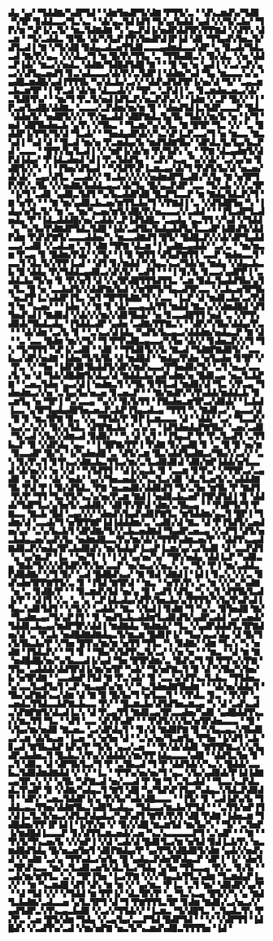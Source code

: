▟▄▝▄▞▝▜▟▟▇▞▚▟▛▜▟▝▝▟▆▜▅▟▛▜▞▟▇▝▛▜▜▞▃▝▝▟▚▃▆▟▚▞▜▟▉▝▚▜▛▝▊▟▟▃▃▞▜▃▚▃▝▝▟▞▄▃▜▟▐▟▜▝▜▞▄▞▙▟▟▝▄▟▝▞▞▜▞▃▙▞▝▜▛▞▆▝▚▛▐▞▃▜▞▝▆▃▜▟▇▟▇▝▚▝▄▃▛▟▐▞▅▟▛▟▟▜▛▞▛▛▇▟▝▞▟▜▚▝▟▃▆▝▝▜▞▃▟▟▃▝▉▜▙▝▟▞▚▜▄▛▐▜▚▜▅▟▛▟▐▛▐▟▝▟▊▝▜▜▄▟▚▜▅▃▜▞▟▜▃▟▐▝▇▝▞▜▞▟█▝▉▟▄▃▟▃▅▜▜▟▊▃▃▃▄▟▆▟▃▃▞▟▛▝▄▝▉▃▟▞▜▟▃▃▟▝▇▞▛▞▄▃▝▞▞▟▃▞▜▝▆▝█▞▛▞▜▜▄▝▃▝▜▜▙▟▉▃▚▝▉▞▟▃▝▞▅▝▟▟▃▛▐▟▞▝▆▃▞▞▅▟▃▝▟▟▇▞▜▟█▟▜▟█▝▇▝▝▝█▝▆▝▅▝▄▟▐▝▞▃▞▃▛▞▄▃▞▞▟▜▄▃▅▟▜▝▊▃▚▟▃▃▃▞▟▞▛▞▃▜▟▛▐▝▟▟▆▞▚▟▝▜▄▝▆▃▃▃▚▞▄▝▄▟█▃▆▟█▞▄▟▐▜▜▜▙▝▚▞▟▃▙▞▃▞▞▝▟▟▚▟▜▟▜▛▐▞▅▞▟▝▜▞▝▃▄▃▆▃▙▃▆▜▛▝▐▝▛▃▟▝▟▞▆▝▟▃▃▟▞▞▝▜▛▃▝▃▛▟▐▝▃▝▊▃▆▟▅▃▅▃▞▟▞▃▜▟▉▜▚▞▝▝▆▞▜▝▛▃▜▞▅▟▐▟▜▃▛▞▅▃▛▟▚▞▞▝▐▟▆▝▞▃▛▝█▞▞▝▐▝▛▃▅▜▃▟█▞▟▟▇▃▝▃▃▃▞▃▛▟▆▞▆▞▆▝█▝▝▟▅▟▜▟▐▃▜▟▛▃▃▃▛▝█▟▃▝▟▟▅▜▞▝▅▟█▜▞▞▞▝▛▞▆▃▟▟▝▟█▛▇▟▃▜▄▜▙▝▜▟▞▞▆▞▙▝▅▝▐▞▜▝▅▟▝▟█▜▙▟▅▃▙▝▄▜▚▝▞▜▙▃▝▝▜▃▆▞▚▞▄▜▃▝▇▝█▜▛▝▜▃▝▞▞▝▃▝█▟▟▛▐▞▛▜▞▜▞▟▝▜▃▟▞▝▝▜▅▟▄▟▛▟▞▞▚▃▚▛▐▃▛▃▃▞▜▝▅▝▆▃▃▝▇▃▚▟▐▝▚▟▝▟▝▝█▃▟▝▆▞▅▝▛▃▆▟▄▞▙▝▆▟▜▟▇▜▙▞▝▟▛▟▃▜▄▜▄▞▙▃▛▟▝▃▃▃▝▝█▜▚▜▄▜▃▟▐▝▞▝▆▛▐▞▟▞▆▝▛▞▜▟▚▝▄▝▝▛▇▝▟▃▄▟▆▜▞▟▛▟▐▟▄▞▝▛▐▟▃▟▅▟▝▟▐▝▛▃▜▟▟▜▄▝▝▃▛▞▚▃▄▝▚▞▞▟▞▝▃▞▄▞▅▝▊▟█▜▞▞▚▝▐▝▐▜▅▞▟▜▄▟▝▝▚▜▟▜▚▛▐▃▆▃▄▞▟▞▜▝▛▟▜▞▙▞▟▝▅▃▅▞▟▞▟▞▝▃▄▞▟▜▃▝▃▃▟▞▞▝▊▃▙▞▞▞▞▞▅▟▆▟▛▜▃▟▊▞▚▜▄▝▇▝▅▜▛▜▛▞▛▞▃▜▙▝▞▞▅▟▇▞▙▟▟▃▄▃▞▟▞▜▄▝█▞▄▃▛▟▛▝▃▃▝▜▞▃▙▝▞▞▃▜▛▝▐▞▜▝▃▟▊▝▄▟▉▃▜▟▜▝▚▞▙▃▟▟▛▟▉▝█▃▛▜▃▃▛▝▆▝▇▟▄▜▟▃▛▞▜▝▇▝▅▜▚▝▝▝▇▝▆▞▄▟▉▃▙▃▅▞▆▜▜▃▙▞▜▝▞▛▇▟▐▝▃▝▞▟▜▟█▜▅▝▚▝▐▟▄▞▅▜▃▜▞▝▆▝▃▝▆▞▚▃▅▞▆▜▞▟█▞▛▞▅▃▃▃▞▞▃▟▟▝▝▝▐▜▃▟▛▜▃▟▅▟▄▝▛▝▐▟▃▟▟▟█▞▅▞▃▟▟▞▃▛▐▟▜▟█▃▝▃▄▟▄▝▄▃▜▜▝▞▚▟▝▞▜▟▟▝▄▝▚▞▙▞▛▟▇▟▛▜▟▃▜▟█▝▐▟▞▃▟▜▙▞▙▟▄▟▟▜▄▜▃▃▟▛▐▟▉▟▜▞▟▟▛▟▆▝▛▟▚▛▇▜▞▃▃▃▟▟▅▞▚▝▆▃▃▟▇▟▜▝█▜▞▝█▟█▃▛▞▞▟▞▟▛▜▄▟▟▃▃▞▃▟▉▝▞▃▟▃▆▝▃▜▝▟▇▝▜▛▇▝▟▃▆▝▐▝▄▟▇▃▄▟▟▞▝▃▞▃▝▝▆▞▆▃▆▝▛▃▄▝▊▝█▟▆▞▛▟▞▝▞▜▞▝▐▝▉▝▇▜▜▝▟▜▄▛▇▜▜▝▃▃▛▝▆▟▅▃▃▜▝▃▃▜▝▟▃▜▞▞▛▛▐▃▟▝▝▟▜▝▊▞▆▟▟▝▚▜▄▃▚▃▞▜▟▞▅▝▆▟▄▝▞▟▄▃▙▃▙▝█▝▟▟▄▝▛▞▜▟▟▃▄▟▉▃▞▟▚▜▞▝▃▟▜▝▝▝▐▝▊▞▙▝▊▃▃▞▄▟▛▛▐▝▃▟▟▃▙▞▜▞▅▝▊▝▛▞▅▜▝▟▝▞▄▜▛▟█▜▜▜▟▜▜▃▝▃▆▝▉▟▃▜▄▟▟▜▙▞▄▜▄▜▃▝█▝▅▝▃▃▙▟▜▞▞▟▟▛▇▞▙▟▝▞▆▜▛▜▞▜▄▃▟▜▛▃▃▝▞▃▙▃▅▜▛▜▙▝▅▃▛▛▐▃▚▟▟▛▐▜▃▝▅▜▝▜▛▜▜▟▇▞▜▝▞▃▃▝▐▃▛▝▟▝▆▟▊▃▙▞▃▞▛▟▜▝▆▝▚▃▅▞▝▝▐▟▅▝▞▝▇▝▊▝▟▞▃▃▄▃▙▜▜▝▆▟▟▝▇▃▚▞▞▟▆▟█▟▝▟▜▜▅▟▚▟▐▝▇▟▉▟▝▞▟▞▞▞▆▞▞▟▊▜▙▟▞▝▅▝▊▃▃▟█▜▜▝▅▟▝▃▝▞▛▜▚▟▉▟▞▜▙▟▃▟▄▝▐▜▟▟▃▟▛▝▄▟▅▝▃▟▇▞▛▛▇▃▚▝▝▟▛▞▚▜▙▞▟▟▄▞▛▃▝▝▝▟▞▟▆▝▃▞▙▝▊▝▝▃▚▃▞▟▐▟▄▝▚▟▜▞▙▃▄▃▞▟▟▟▆▞▅▟▄▃▛▝▇▝▟▝▝▃▝▃▃▝█▟▆▝▆▞▞▜▞▝▜▝▛▜▚▟█▃▄▃▃▞▚▜▅▝▟▞▞▝▊▟▅▃▛▞▞▜▝▜▚▝▜▞▜▜▜▝▚▛▐▞▃▟▉▝▝▟▉▝▝▜▜▟▊▜▞▞▙▝▇▃▟▝▜▟▇▛▇▟▉▜▞▝▃▃▙▃▞▟▛▞▅▟▇▝▐▟▅▞▜▞▙▜▙▝▟▝▆▟█▟▝▝▆▟▄▞▛▟▅▝▅▜▄▟▅▝▊▜▛▝▞▝▛▃▝▞▝▜▅▝▐▟▛▟▊▜▙▟▟▜▞▟▛▞▆▟▚▃▃▞▛▜▅▟▉▞▜▞▝▃▜▝▅▃▞▃▃▞▙▝▅▝▟▝▜▟▞▟█▟▇▜▞▟▃▞▟▝▇▟▟▃▙▞▄▟▚▟▆▞▅▝█▟▊▃▄▝▅▃▜▃▙▛▇▝▝▃▅▃▜▟▅▝▄▃▞▟▐▝▅▟▆▃▜▝▞▜▙▝▊▜▜▃▟▝▆▟▉▞▟▝▜▃▝▞▛▃▄▝▜▟▅▟▆▃▞▞▅▝▃▜▄▞▙▞▅▃▅▝▊▃▅▃▛▝▝▝▇▞▆▟▛▞▚▜▚▟▟▞▆▟▟▃▙▝▉▃▆▜▄▝▅▝▜▛▐▝▚▞▃▃▄▝▚▞▞▝▉▞▙▜▜▝▐▜▙▟▅▃▆▜▛▃▞▟▉▟▞▝▐▃▙▟▐▃▃▝▄▜▛▜▄▟▄▟█▜▅▃▅▃▛▃▙▛▐▜▄▃▟▃▄▝▜▜▜▝▚▝▇▟▊▃▞▝▄▃▃▞▟▝█▝▊▝▆▃▜▛▇▝▉▃▝▞▄▝▜▜▟▞▛▝▊▛▐▃▆▃▃▃▝▟▝▝▟▟▞▝▃▞▝▜▃▃▛▞▚▃▞▃▚▞▞▝▉▞▄▜▟▃▝▟▜▛▇▃▙▞▝▃▚▞▃▝▐▟▜▟▅▟▄▛▇▜▙▞▝▃▅▞▃▟▊▝▜▞▃▟▝▞▙▞▞▟▆▃▟▝▉▟▉▞▝▝▚▝▟▝▄▜▝▝▐▜▄▃▛▝▛▝▛▃▜▃▟▜▝▃▜▜▙▃▛▝▉▝▞▟▛▟▄▝▄▃▝▝▐▝█▛▇▞▛▛▐▝▛▟▇▝▊▞▄▟█▝▊▝▃▝█▝█▝▅▞▆▝▉▃▃▟▛▝█▞▚▝▐▞▚▟▅▟█▝▃▝▟▜▞▃▆▝█▃▚▟▟▜▄▟▇▃▞▜▙▞▞▃▞▞▝▃▚▝▊▞▛▃▜▝▊▜▚▃▞▟▇▃▙▃▜▜▃▞▆▞▃▜▃▟▉▟▊▟▝▟▉▞▆▛▐▟▟▞▅▜▃▃▟▝▟▞▅▞▞▝▅▝▞▟▝▝▚▜▟▜▜▝▝▟▐▞▄▃▙▝▊▝▃▃▆▝▊▜▚▞▝▞▜▜▛▃▞▃▄▟▉▝▃▜▞▝▝▟▞▝▅▟▞▝▄▞▞▜▅▃▅▟▞▞▚▃▜▃▞▟▊▝▟▃▜▃▅▜▞▃▚▟▟▟▇▜▙▝▛▟▝▛▐▝▉▞▟▜▟▃▝▛▇▝▅▃▅▟▉▞▟▟▉▟▜▝▜▞▃▜▅▝▆▜▙▝▛▝▇▟▜▝▛▞▛▝▜▜▝▜▃▜▜▞▚▃▚▞▅▞▛▃▆▝▇▟▐▝▅▟▉▃▙▃▅▛▐▜▛▟▜▟▐▝▊▝▟▟▟▞▜▟▛▜▃▞▄▜▅▜▞▃▟▟▉▞▝▟▊▜▚▜▛▟▝▟▆▞▃▜▙▃▄▝▝▝▛▟▛▜▞▜▝▛▇▃▃▝▇▃▙▝█▟▝▃▄▞▞▞▝▟▅▟▚▜▄▟▚▟▊▛▇▜▃▝▆▜▟▟▆▞▄▃▜▝█▛▐▝▜▟▆▞▟▝▃▃▟▞▜▝▅▜▛▛▇▛▐▟▐▟▟▟▆▞▃▝▃▟▊▞▟▝▇▃▝▟▝▛▐▜▟▜▞▃▅▟▅▞▄▞▝▃▚▞▙▃▙▜▝▟▛▟▇▞▜▞▞▃▙▃▅▟▇▟▝▜▄▟▛▃▅▃▄▝▞▃▛▜▝▟▜▞▅▃▙▟▄▃▅▞▄▟▚▜▄▝▅▟▆▟█▃▃▜▚▞▆▞▟▞▞▜▜▜▚▟▆▃▅▞▛▝▝▟▟▜▚▃▄▟▇▟▉▃▛▞▅▟▄▜▛▃▙▟▉▟▚▝▆▞▙▟▄▛▐▃▄▛▐▃▆▞▄▞▃▞▙▟▊▝▟▝▃▃▛▟▜▝▄▝▄▞▆▃▛▝▐▃▝▝▅▞▜▝▐▝▐▝▟▝▄▞▅▞▚▞▝▜▛▞▅▟▄▝▟▟▐▃▛▝▚▟▉▃▄▝▇▟▞▜▞▞▞▟▜▟▛▞▛▞▙▞▃▃▛▝▅▞▅▃▞▞▅▃▚▝▃▝▜▞▝▛▐▝▆▞▃▟▟▃▛▟█▟▇▞▝▞▜▝▉▞▝▃▟▝█▟█▟▚▃▞▝▇▝▉▟▝▟▇▟▐▝▐▟▐▝▊▃▚▝▞▞▃▝▉▟▚▟▅▜▛▛▇▜▜▞▃▝▊▝▐▜▟▝▇▜▛▟▝▝▆▃▝▝▅▜▚▜▚▝▃▝▆▝▞▞▚▞▚▟▇▝▅▝▃▝▊▟█▞▛▝▝▝▉▃▆▟▚▜▟▝▅▞▄▝█▝▃▟▜▝▟▜▄▝▚▝▄▜▝▟▜▜▙▜▃▟▐▞▛▝▝▟▐▜▝▞▃▝▃▝▄▝▃▛▐▟▃▟▄▞▟▜▚▜▅▃▙▞▄▜▜▜▜▞▚▜▄▜▚▟▚▟▐▜▄▃▚▟▊▜▟▜▝▝▞▜▞▞▝▃▟▟▞▝▇▃▝▞▙▟▐▝▊▟▇▝▜▝▚▞▃▝▉▜▅▟█▝▇▞▝▜▃▟▆▃▄▞▜▞▄▛▐▜▝▝▊▝▅▟▜▃▙▃▟▟▆▜▃▟▊▟▜▞▄▟▛▃▟▟▝▃▞▃▅▟▞▜▟▟▊▃▙▃▄▞▆▟▛▜▛▞▟▟▐▝▆▟▇▟▄▝▇▟▆▟▞▝▜▃▝▞▄▟▛▟▟▟▜▃▜▛▇▟▅▞▟▝▃▝▛▃▙▝▅▟█▟▇▟▇▟▄▃▜▞▆▃▆▝█▟▊▛▐▞▝▜▄▞▄▃▞▟▄▝▟▝█▞▜▞▙▜▙▃▙▞▛▝▞▜▅▝█▜▚▞▆▞▆▝▅▜▜▝▜▜▃▝▚▝▉▟▇▞▝▟▆▝▜▃▚▝▚▝▅▟▇▝▐▜▟▃▛▞▝▝▜▝▊▝▝▜▙▞▚▜▟▜▚▃▜▞▃▞▝▞▅▝▅▝▝▝▆▃▝▝▟▝▆▝▇▝▅▟█▟█▞▅▞▚▞▙▃▃▟▐▞▄▟▝▜▅▝█▜▛▟▆▞▃▝█▟▚▞▜▝█▝▛▜▚▞▞▛▇▝▜▜▄▝▃▟▟▟▞▟▟▜▛▟▐▞▆▞▅▜▛▝▚▟▞▝▜▞▅▛▇▃▜▝▉▝▟▝▚▜▙▞▚▜▅▞▙▝▅▜▛▟▇▝▝▃▃▟▅▛▐▜▟▝▇▝▛▃▚▟▞▝▉▝▃▃▚▞▟▜▚▃▜▃▙▃▝▜▜▟▅▃▚▞▃▃▜▃▟▜▄▜▝▃▛▝▆▃▄▟▚▞▆▝▞▝▚▃▜▟▅▟▇▜▙▟▆▝▝▝▟▞▅▞▟▟▄▜▝▜▙▞▄▛▇▟▚▃▞▟▆▝▟▝▇▝▉▝█▞▙▞▜▝▅▜▃▃▜▝▝▞▛▟▃▝▊▃▝▝▛▞▛▝▃▃▅▟▃▜▜▟▃▃▙▛▇▃▙▃▃▝▛▞▝▝█▃▆▃▙▞▟▜▟▜▅▃▆▃▄▝▚▝▟▝▃▟▚▃▟▃▚▛▇▛▇▜▞▟▃▟▐▃▚▝▟▝▛▃▄▜▜▝▇▟▊▃▄▜▛▃▃▟▅▞▚▟▊▝▄▟█▟▟▜▚▃▞▞▆▃▜▜▝▜▃▝▝▟▜▝▃▃▝▟▚▜▚▟▛▝▝▝▛▟▜▞▞▞▙▞▅▜▛▟▅▃▃▃▝▝█▝▚▜▄▞▆▞▅▟▉▝▇▃▅▃▝▃▞▟▛▟▄▜▝▝▊▞▟▝▇▟▉▛▇▝█▝▚▜▄▃▄▃▚▜▙▟▊▃▞▃▆▝▟▞▙▃▅▝▐▃▅▝▚▝▅▜▅▝▟▝▝▃▚▞▅▞▜▃▆▜▄▝▛▜▅▝▐▞▟▜▝▃▙▝▊▃▟▝▇▜▙▃▙▛▐▟▚▞▛▝▜▞▙▝▄▃▞▃▅▝▝▝▛▞▟▞▟▟▊▝▇▜▜▛▇▃▞▞▄▜▄▟▛▃▙▟▅▃▜▝█▃▙▃▚▜▚▞▞▟▟▟▞▞▆▞▛▛▐▟▄▃▃▃▚▟█▝▝▟▟▜▃▜▅▝▊▝▃▜▝▟▉▃▝▟▝▟▛▜▙▜▃▞▜▝▛▝▃▜▙▃▟▝▜▝▛▝▟▟▜▟▞▞▚▃▚▝█▟▟▞▃▃▙▃▜▟▉▟▆▟▇▟▟▝▞▝▞▝▐▃▝▝▛▜▚▞▅▞▅▞▜▝▄▃▝▞▙▞▄▟▉▟▞▛▐▟▐▟▇▃▄▜▛▃▚▝▞▝▄▜▙▝▚▛▇▃▟▝▅▞▃▃▟▝▛▝▇▝▜▝▃▜▃▟▟▝▝▜▃▃▚▃▛▟▃▟▃▜▚▟▛▝▉▝▞▟▇▞▚▟▄▃▜▝▇▜▝▟█▝▚▞▜▟▚▛▐▜▄▞▚▟▄▃▚▜▟▃▛▟▉▟▜▝▝▟▛▞▝▃▅▃▜▟▟▛▐▞▄▝▛▞▙▞▚▟▞▟█▃▃▃▝▝▐▜▞▝▊▝▃▟▐▟▚▞▙▝▜▟▟▃▄▃▜▜▅▞▟▟▇▜▙▃▚▟▉▜▃▟▄▃▝▜▟▃▃▞▆▃▙▞▛▜▟▝▝▝▃▜▜▞▅▛▐▜▞▟▐▃▜▃▜▞▅▃▞▟▜▃▛▟▄▟▃▞▚▟▚▟▜▝▇▜▚▜▚▜▝▟█▝▛▟▇▝▐▟▅▃▆▝▜▟█▟▅▞▛▛▐▛▐▟▐▝▐▞▛▞▆▝▞▝▉▞▞▟█▝▆▃▆▜▟▝▆▞▙▞▚▝▝▜▞▝▃▜▅▛▐▞▆▟█▟▐▃▃▃▛▝▊▞▟▜▜▃▆▃▅▟▞▃▅▝▚▃▚▃▃▃▃▃▛▜▝▃▚▟▛▝▝▝▇▝▝▜▚▜▞▜▚▃▅▞▙▝▞▞▅▛▐▝▞▟▝▃▟▞▟▝█▟▊▜▃▞▆▝▅▜▟▝▉▟▐▃▙▜▚▝▅▃▆▟█▟▜▟▄▝█▞▅▃▅▜▅▜▝▟▊▛▇▟▄▞▛▝▄▞▛▜▞▟█▟▉▜▞▟▆▝▄▟▞▞▅▟▚▟▝▞▚▟▇▝▃▞▄▝▜▜▚▟▃▞▅▜▄▝█▝▄▟▄▃▛▟▅▜▛▟▄▃▛▝▟▛▐▝▐▞▝▟▅▜▃▜▛▟▚▃▃▝▆▞▃▜▃▟▊▃▅▜▞▟▃▜▃▞▜▟▄▝▄▜▅▝▜▜▃▃▄▝▛▞▃▝▊▞▙▝▝▃▟▞▆▞▆▜▜▃▝▃▚▝▜▛▐▜▅▝▐▃▞▛▇▝▞▞▞▜▄▃▙▜▜▃▚▟▆▝▜▃▆▟▄▛▐▃▞▞▝▝▆▝▚▃▆▟█▝▟▜▝▟▚▝▆▝▆▝▞▝▄▞▆▃▝▛▐▃▝▃▜▝▆▞▝▟▉▟▛▞▄▞▛▝▝▟▝▜▟▝▞▞▝▞▜▟▟▝▆▝▛▛▐▞▝▟▃▜▛▞▛▝▃▝▜▃▚▃▄▝█▜▞▞▚▝▄▝▇▟▜▃▙▟▇▞▃▟▃▃▅▝▄▜▃▜▛▜▝▟▝▜▝▛▇▜▜▜▃▜▛▝▊▟▆▝▇▟▊▞▃▞▅▃▞▞▄▟▜▟▛▃▚▜▚▃▄▃▙▟▉▝▞▃▞▞▜▜▟▞▞▝▐▃▆▃▝▜▞▟█▜▃▝▃▜▄▟▃▜▚▝▛▞▛▃▝▃▅▝█▜▞▟▆▝▜▟▄▝▞▃▄▜▄▞▃▃▛▜▟▝█▟▛▜▟▝▝▝▞▝▞▟▛▜▜▝▐▟█▟▚▝▞▃▟▜▚▞▃▟▝▞▆▞▅▛▇▝▅▃▜▞▚▃▆▟▚▟▉▃▜▜▜▜▅▝▐▟▝
